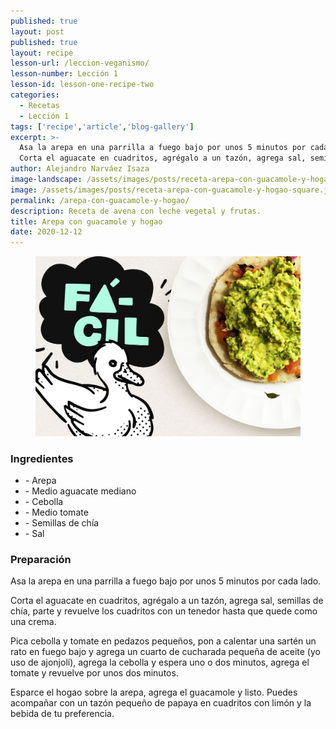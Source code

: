 ```yaml
---
published: true
layout: post
published: true
layout: recipe
lesson-url: /leccion-veganismo/
lesson-number: Lección 1
lesson-id: lesson-one-recipe-two
categories:
  - Recetas
  - Lección 1
tags: ['recipe','article','blog-gallery']
excerpt: >-
  Asa la arepa en una parrilla a fuego bajo por unos 5 minutos por cada lado.
  Corta el aguacate en cuadritos, agrégalo a un tazón, agrega sal, semillas de chía, parte y revuelve los cuadritos con un tenedor hasta que quede como una crema.
author: Alejandro Narváez Isaza
image-landscape: /assets/images/posts/receta-arepa-con-guacamole-y-hogao-landscape.jpg
image: /assets/images/posts/receta-arepa-con-guacamole-y-hogao-square.jpg
permalink: /arepa-con-guacamole-y-hogao/
description: Receta de avena con leche vegetal y frutas.
title: Arepa con guacamole y hogao
date: 2020-12-12
---
```

<figure>
  <img src="../assets/images/posts/receta-arepa-con-guacamole-y-hogao-landscape.jpg">
</figure>

<h3>Ingredientes</h3>

<ul>
  <li>- Arepa</li>
  <li>- Medio aguacate mediano</li>
  <li>- Cebolla</li>
  <li>- Medio tomate</li>
  <li>- Semillas de chía</li>
  <li>- Sal</li>
</ul>

<h3>Preparación</h3>

<p class="post-content-p post-content-space">Asa la arepa en una parrilla a fuego bajo por unos 5 minutos por cada lado.</p>

<p class="post-content-p post-content-space">Corta el aguacate en cuadritos, agrégalo a un tazón, agrega sal, semillas de chía, parte y revuelve los cuadritos con un tenedor hasta que quede como una crema.</p>

<p class="post-content-p post-content-space">Pica cebolla y tomate en pedazos pequeños, pon a calentar una sartén un rato en fuego bajo y agrega un cuarto de cucharada pequeña de aceite (yo uso de ajonjolí), agrega la cebolla y espera uno o dos minutos, agrega el tomate y revuelve por unos dos minutos.<p>

<p class="post-content-p post-content-half-space">Esparce el hogao sobre la arepa, agrega el guacamole y listo. Puedes acompañar con un tazón pequeño de papaya en cuadritos con limón y la bebida de tu preferencia.<p>
